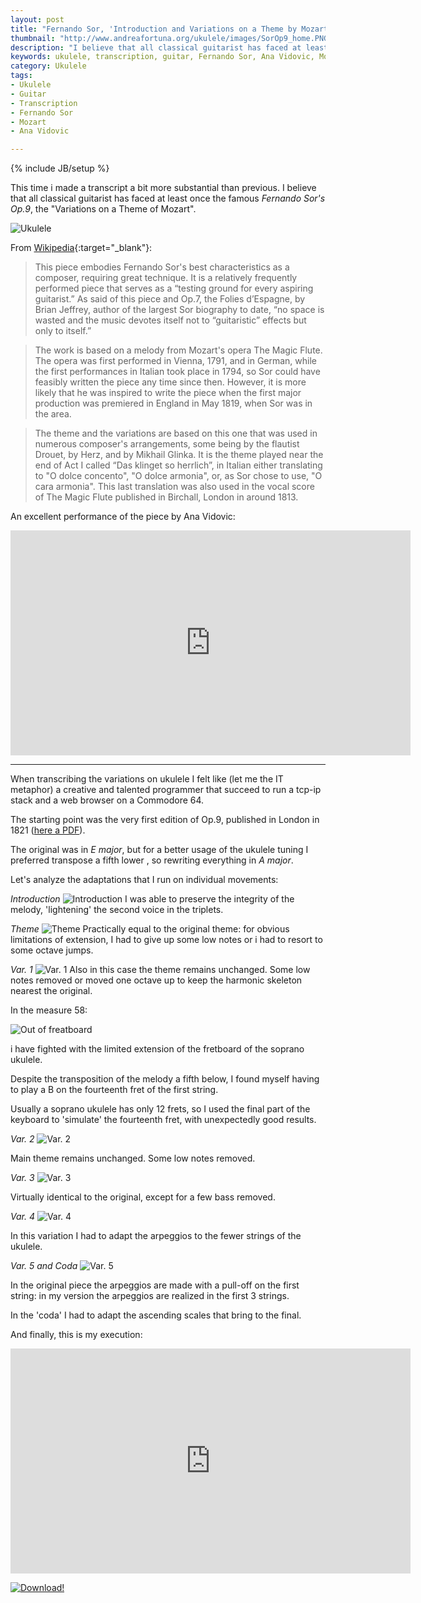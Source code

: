 ```yaml
---
layout: post
title: "Fernando Sor, 'Introduction and Variations on a Theme by Mozart', Op. 9 - My Ukulele version"
thumbnail: "http://www.andreafortuna.org/ukulele/images/SorOp9_home.PNG"
description: "I believe that all classical guitarist has faced at least once the famous Fernando Sor's Op.9, the 'Variations on a Theme of Mozart'."
keywords: ukulele, transcription, guitar, Fernando Sor, Ana Vidovic, Mozart, Op. 9
category: Ukulele
tags: 
- Ukulele
- Guitar
- Transcription
- Fernando Sor
- Mozart
- Ana Vidovic

---
```

{% include JB/setup %}

This time i made a transcript a bit more substantial than previous.
I believe that all classical guitarist has faced at least once the famous *Fernando Sor's Op.9*, the "Variations on a Theme of Mozart".

![Ukulele](/ukulele/images/SorOp9_home.PNG)
<!-- more -->

From [Wikipedia](https://en.wikipedia.org/wiki/Introduction_and_Variations_on_a_Theme_by_Mozart_(Sor)){:target="_blank"}:

>This piece embodies Fernando Sor's best characteristics as a composer, requiring great technique. It is a relatively frequently performed piece that serves as a “testing ground for every aspiring guitarist.” As said of this piece and Op.7, the Folies d’Espagne, by Brian Jeffrey, author of the largest Sor biography to date, “no space is wasted and the music devotes itself not to “guitaristic” effects but only to itself.” 

>The work is based on a melody from Mozart's opera The Magic Flute. The opera was first performed in Vienna, 1791, and in German, while the first performances in Italian took place in 1794, so Sor could have feasibly written the piece any time since then. However, it is more likely that he was inspired to write the piece when the first major production was premiered in England in May 1819, when Sor was in the area.

>The theme and the variations are based on this one that was used in numerous composer's arrangements, some being by the flautist Drouet, by Herz, and by Mikhail Glinka. It is the theme played near the end of Act I called “Das klinget so herrlich”, in Italian either translating to "O dolce concento", "O dolce armonia", or, as Sor chose to use, "O cara armonia". This last translation was also used in the vocal score of The Magic Flute published in Birchall, London in around 1813.

An excellent performance of the piece by Ana Vidovic:

<iframe width="640" height="360" src="https://www.youtube.com/embed/iaEcDgxm8es" frameborder="0" allowfullscreen></iframe>

<hr/>

When transcribing the variations on ukulele I felt like (let me the IT metaphor) a creative and talented programmer that succeed to run a   tcp-ip stack and a web browser on a Commodore 64.

The starting point was the very first edition of Op.9, published in London in 1821 ([here a PDF](http://imslp.org/wiki/Special:ReverseLookup/112346)).

The original was in *E major*, but for a better usage of the ukulele tuning I preferred transpose a fifth lower , so rewriting everything in *A major*.


Let's analyze the adaptations that I run on individual movements:

*Introduction*
![Introduction](/ukulele/images/SorOp9_intro.PNG)
I was able to preserve the integrity of the melody, 'lightening' the second voice in the triplets.



*Theme*
![Theme](/ukulele/images/SorOp9_theme.PNG)
Practically equal to the original theme: for obvious limitations of extension, I had to give up some low notes or i had to resort to some octave jumps.


*Var. 1*
![Var. 1](/ukulele/images/SorOp9_var_1.PNG)
Also in this case the theme remains unchanged. Some low notes removed or moved one octave up to keep the  harmonic skeleton nearest the original.

In the measure 58:

![Out of freatboard](/ukulele/images/SorOp9_var_1_out_fret.PNG)

i have fighted with the limited extension of the fretboard of the soprano ukulele.

Despite the transposition of the melody a fifth below, I found myself having to play a B on the fourteenth fret of the first string.

Usually a soprano ukulele has only 12 frets, so I used the final part of the keyboard to 'simulate' the fourteenth fret, with unexpectedly good results.

*Var. 2*
![Var. 2](/ukulele/images/SorOp9_var_2.PNG)

Main theme remains unchanged. Some low notes removed.

*Var. 3*
![Var. 3](/ukulele/images/SorOp9_var_3.PNG)

Virtually identical to the original, except for a few bass removed.

*Var. 4*
![Var. 4](/ukulele/images/SorOp9_var_4.PNG)

In this variation I had to adapt the arpeggios to the fewer strings of the ukulele.

*Var. 5 and Coda*
![Var. 5](/ukulele/images/SorOp9_var_5.PNG)

In the original piece the arpeggios are made with a pull-off on the first string: in my version the arpeggios are realized in the first 3 strings. 

In the 'coda' I had to adapt the ascending scales that bring to the final.

And finally, this is my execution:

<iframe width="640" height="360" src="https://www.youtube.com/embed/WIA3DZkj1H0" frameborder="0" allowfullscreen></iframe>

[![Download!](http://www.andreafortuna.org/images/Download-PDF-Button.png)](http://www.andreafortuna.org/ukulele/files/SOR_Op9.pdf)


